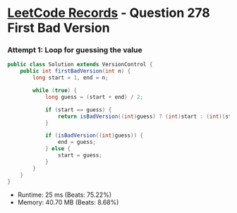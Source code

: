 # [LeetCode Records](../../README.md) - Question 278 First Bad Version

### Attempt 1: Loop for guessing the value
```java
public class Solution extends VersionControl {
    public int firstBadVersion(int n) {
        long start = 1, end = n;

        while (true) {
            long guess = (start + end) / 2;

            if (start == guess) {
                return isBadVersion((int)guess) ? (int)start : (int)(start + 1);
            }

            if (isBadVersion((int)guess)) {
                end = guess;
            } else {
                start = guess;
            }
        }
    }
}
```
- Runtime: 25 ms (Beats: 75.22%)
- Memory: 40.70 MB (Beats: 8.68%)

<br>
